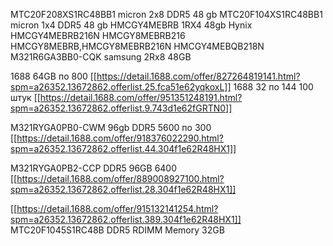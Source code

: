 MTC20F208XS1RC48BB1  micron 2x8 DDR5 48 gb
MTC20F104XS1RC48BB1  micron 1x4 DDR5 48 gb
HMCGY4MEBRB  1RX4 48gb Hynix
HMCGY4MEBRB216N
HMCGY8MEBRB216
HMCGY8MEBRB,HMCGY8MEBRB216N
HMCGY4MEBQB218N 
M321R6GA3BB0-CQK samsung 2Rx8 48GB

1688 64GB по 800 [[https://detail.1688.com/offer/827264819141.html?spm=a26352.13672862.offerlist.25.fca51e62yqkoxL]]
1688 32 по 144 100 штук [[https://detail.1688.com/offer/951351248191.html?spm=a26352.13672862.offerlist.9.743d1e62fGRTN0]]

M321RYGA0PB0-CWM 96gb DDR5 5600 по 300 [[https://detail.1688.com/offer/918376022290.html?spm=a26352.13672862.offerlist.44.304f1e62R48HX1]]

M321RYGA0PB2-CCP DDR5 96GB 6400 [[https://detail.1688.com/offer/889008927100.html?spm=a26352.13672862.offerlist.28.304f1e62R48HX1]]

[[https://detail.1688.com/offer/915132141254.html?spm=a26352.13672862.offerlist.389.304f1e62R48HX1]] MTC20F1045S1RC48B DDR5 RDIMM Memory 32GB